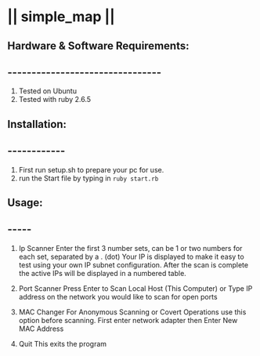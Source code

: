 # || simple_map || #

## Hardware & Software Requirements:
## --------------------------------
1. Tested on Ubuntu
2. Tested with ruby 2.6.5

## Installation:
## ------------
1. First run setup.sh to prepare your pc for use.
2. run the Start file by typing in `ruby start.rb`

## Usage:
## -----
1. Ip Scanner
Enter the first 3 number sets, can be 1 or two numbers for each set, separated by a . (dot) 
Your IP is displayed to make it easy to test using your own IP subnet configuration. 
After the scan is complete the active IPs will be displayed in a numbered table.

2. Port Scanner
Press Enter to Scan Local Host (This Computer)
or
Type IP address on the network you would like to scan for open ports

3. MAC Changer
For Anonymous Scanning or Covert Operations use this option before scanning.
First enter network adapter
then
Enter New MAC Address

4. Quit
This exits the program
